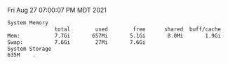 Fri Aug 27 07:00:07 PM MDT 2021
```bash
System Memory
               total        used        free      shared  buff/cache   available
Mem:           7.7Gi       657Mi       5.1Gi       8.0Mi       1.9Gi       6.7Gi
Swap:          7.6Gi        27Mi       7.6Gi
System Storage
635M	.
```
```bash
